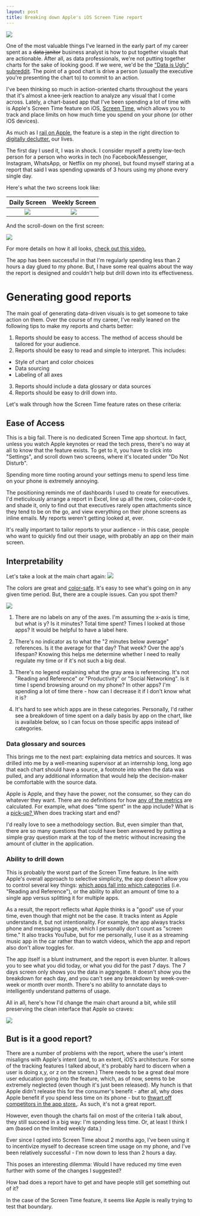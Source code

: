```yaml
---
layout: post
title: Breaking down Apple's iOS Screen Time report 
---
```


<meta name="twitter:card" content="summary">
<meta name="twitter:site" content="@vboykis">
<meta name="twitter:creator" content="@vboykis">
<meta name="twitter:title" content="Breaking down Apple's iOS Screen Time feature">
<meta name="twitter:description" content="How bad does a report have to get and have people still get something out of it?">
<meta name="twitter:image" content="https://raw.githubusercontent.com/vkblog/vkblog.github.io/master/public/img/sleeping-woman-1935.jpg">

![](https://raw.githubusercontent.com/veekaybee/veekaybee.github.io/master/images/getoffphone2.png) 

One of the most valuable things I've learned in the early part of my career spent as a ~~data janitor~~ business analyst is how to put together visuals that are actionable. After all, as data professionals, we're not putting together charts for the sake of looking good. If we were, we'd be the ["Data is Ugly" subreddit](https://www.reddit.com/r/dataisugly/).  The point of a good chart is drive a person (usually the executive you're presenting the chart to) to commit to an action. 

I've been thinking so much in action-oriented charts throughout the years that it's almost a knee-jerk reaction to analyze any visual that I come across. Lately, a chart-based app that I've been spending a lot of time with is Apple's Screen Time feature on iOS, [Screen Time]( https://support.apple.com/guide/iphone/set-screen-time-allowances-and-limits-iph9b66575d5/ios), which allows you to track and place limits on how much time you spend on your phone (or other iOS devices). 

As much as I [rail on Apple](https://veekaybee.github.io/2018/11/05/dongles/), the feature is a step in the right direction to [digitally declutter.](http://blog.vickiboykis.com/2019/04/25/digital-noise/) our lives.  

The first day I used it, I was in shock. I consider myself a pretty low-tech person for a person who works in tech (no Facebook/Messenger, Instagram, WhatsApp, or Netflix on my phone), but found myself staring at a report that said I was spending upwards of 3 hours using my phone every single day. 

Here's what the two screens look like: 

Daily Screen            |  Weekly Screen
:-------------------------:|:-------------------------:
![](https://raw.githubusercontent.com/veekaybee/veekaybee.github.io/master/images/screentime1.jpg)  |  ![](https://raw.githubusercontent.com/veekaybee/veekaybee.github.io/master/images/screentime2.PNG)

And the scroll-down on the first screen: 

 ![](https://raw.githubusercontent.com/veekaybee/veekaybee.github.io/master/images/scrollscreentime.png) 
 
For more details on how it all looks, [check out this video.](
https://www.macrumors.com/how-to/how-to-use-screen-time-in-ios-12/) 

The app has been successful in that I'm regularly spending less than 2 hours a day glued to my phone. 
But, I have some real qualms about the way the report is designed and couldn't help but drill down into its effectiveness.  


# Generating good reports 

The main goal of generating data-driven visuals is to get someone to take action on them. Over the course of my career, I've really leaned on the following tips to make my reports and charts better: 

1. Reports should be easy to access. The method of access should be tailored for your audience. 
2. Reports should be easy to read and simple to interpret. This includes: 
  + Style of chart and color choices
  + Data sourcing
  + Labeling of all axes
3. Reports should include a data glossary or data sources
4. Reports should be easy to drill down into. 

Let's walk through how the Screen Time feature rates on these criteria: 

## Ease of Access

This is a big fail. There is no dedicated Screen Time app shortcut. In fact, unless you watch Apple keynotes or read the tech press, there's no way at all to know that the feature exists.  To get to it, you have to click into "Settings", and scroll down two screens, where it's located under "Do Not Disturb".

Spending more time rooting around your settings menu to spend less time on your phone is extremely annoying.  

The positioning reminds me of dashboards I used to create for executives. I'd meticulously arrange a report in Excel, line up all the rows, color-code it, and shade it, only to find out that executives rarely open attachments since they tend to be on the go, and view everything on their phone screens as inline emails. My reports weren't getting looked at, ever. 

It's really important to tailor reports to your audience - in this case, people who want to quickly find out their usage, with probably an app on their main screen. 


## Interpretability

Let's take a look at the main chart again: 
![](https://raw.githubusercontent.com/veekaybee/veekaybee.github.io/master/images/screentime_details.png)

The colors are great and [color-safe](https://design.google/library/designing-global-accessibility-part-iii/). It's easy to see what's going on in any given time period. But, there are a couple issues. Can you spot them? 

![](https://raw.githubusercontent.com/veekaybee/veekaybee.github.io/master/images/screentime_details_2.png)

1. There are no labels on any of the axes. I'm assuming the x-axis is time, but what is y? Is it minutes? Total time spent? Times I looked at those apps? It would be helpful to have a label here. 

2. There's no indicator as to what the "2 minutes below average" references. Is it the average for that day? That week? Over the app's lifespan? Knowing this helps me determine whether I need to really regulate my time or if it's not such a big deal. 

3. There's no legend explaining what the gray area is referencing. It's not "Reading and Reference" or "Productivity" or "Social Networking". Is it time I spend browsing around on my phone? In other apps? I'm spending a lot of time there - how can I decrease it if I don't know what it is? 

4. It's hard to see which apps are in these categories. Personally, I'd rather see a breakdown of time spent on a daily basis by app on the chart, like is available below, so I can focus on those specific apps instead of categories. 


### Data glossary and sources

This brings me to the next part: explaining data metrics and sources. It was drilled into me by a well-meaning supervisor at an internship long, long ago that each chart should have a source, a footnote into when the data was pulled, and any additional information that would help the decision-maker be comfortable with the source data. 

Apple is Apple, and they have the power, not the consumer, so they can do whatever they want. There are no definitions for how [any of the metrics](https://discussions.apple.com/thread/250129083) are calculated. For example, what does "time spent" in the app include? What is a [pick-up? ](https://apple.stackexchange.com/questions/338123/what-are-pickups-in-the-screen-time-report) When does tracking start and end? 

I'd really love to see a methodology section. But, even simpler than that, there are so many questions that could have been answered by putting a simple gray question mark at the top of the metric without increasing the amount of clutter in the application.  

### Ability to drill down

This is probably the worst part of the Screen Time feature. In line with Apple's overall approach to selective simplicity, the app doesn't allow you to control several key things: [which apps fall into which categories](https://discussions.apple.com/thread/8566718) (i.e. "Reading and Reference"), or the ability to allot an amount of time to a single app versus splitting it for multiple apps. 

As a result, the report reflects what Apple thinks is a "good" use of your time, even though that might not be the case. It tracks intent as Apple understands it, but not intentionality. For example, the app always tracks phone and messaging usage, which I personally don't count as "screen time." It also tracks YouTube, but for me personally, I use it as a streaming music app in the car rather than to watch videos, which the app and report also don't allow toggles for.

The app itself is a blunt instrument, and the report is even blunter. It allows you to see what you did today, or what you did for the past 7 days. The 7 days screen only shows you the data in aggregate. It doesn't show you the breakdown for each day, and you can't see any breakdown by week-over-week or month over month. There's no ability to annotate days to intelligently understand patterns of usage.

All in all, here's how I'd change the main chart around a bit, while still preserving the clean interface that Apple so craves: 

![](https://raw.githubusercontent.com/veekaybee/veekaybee.github.io/master/images/new_screentime.png) 


## But is it a good report?

There are a number of problems with the report, where the user's intent misaligns with Apple's intent (and, to an extent, iOS's architecture. For some of the tracking features I talked about, it's probably hard to discern when a user is doing x,y, or z on the screen.) There needs to be a great deal more user education going into the feature, which, as of now, seems to be extremely neglected (even though it's just been released). My hunch is that Apple didn't release this for the consumer's benefit - after all, why does Apple benefit if you spend less time on its phone - but to [thwart off competitors in the app store.](https://techcrunch.com/2019/04/28/apple-defends-its-takedown-of-some-apps-monitoring-screen-time/). As such, it's not a great report. 

However, even though the charts fail on most of the criteria I talk about, they still succeed in a big way: I'm spending less time. Or, at least I think I am (based on the limited weekly data.)

Ever since I opted into Screen Time about 2 months ago, I've been using it to incentivize myself to decrease screen time usage on my phone, and I've been relatively successful - I'm now down to less than 2 hours a day.

This poses an interesting dilemma: Would I have reduced my time even further with some of the changes I suggested? 

How bad does a report have to get and have people still get something out of it? 

In the case of the Screen Time feature, it seems like Apple is really trying to test that boundary. 
